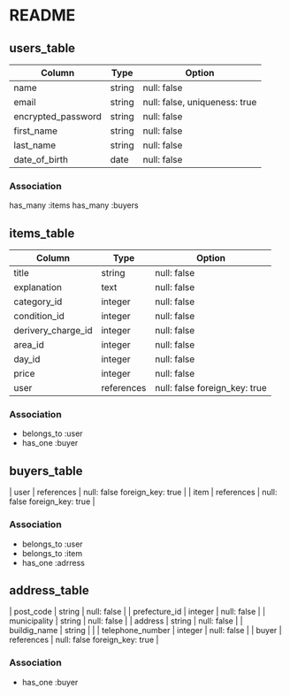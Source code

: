# README

## users_table
| Column             | Type     | Option                        |
| -------------------| -------- | ----------------------------- |
| name               | string   | null: false                   |
| email              | string   | null: false, uniqueness: true |
| encrypted_password | string   | null: false                   |
| first_name         | string   | null: false                   |
| last_name          | string   | null: false                   |
| date_of_birth      | date     | null: false                   |

### Association
has_many :items
has_many :buyers



## items_table
| Column             | Type       | Option                        |
| ------------------ | ---------- | ----------------------------- |
| title              | string     | null: false                   |
| explanation        | text       | null: false                   |
| category_id        | integer    | null: false                   |
| condition_id       | integer    | null: false                   |
| derivery_charge_id | integer    | null: false                   |
| area_id            | integer    | null: false                   |
| day_id             | integer    | null: false                   |
| price              | integer    | null: false                   |
| user               | references | null: false foreign_key: true |

### Association
- belongs_to :user
- has_one :buyer



## buyers_table
| user | references | null: false foreign_key: true |
| item | references | null: false foreign_key: true |

### Association
- belongs_to :user
- belongs_to :item
- has_one :adrress


## address_table
| post_code        | string     | null: false                   |
| prefecture_id    | integer    | null: false                   |
| municipality     | string     | null: false                   |
| address          | string     | null: false                   |
| buildig_name     | string     |                               |
| telephone_number | integer    | null: false                   |
| buyer            | references | null: false foreign_key: true |


### Association
- has_one :buyer

